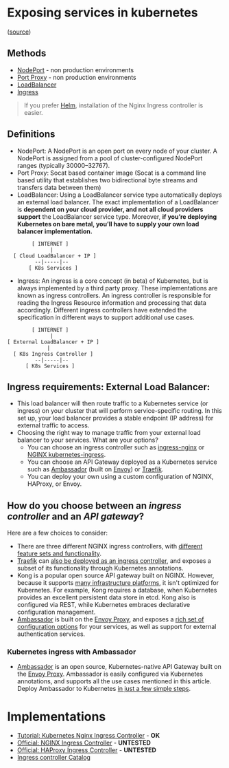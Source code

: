 # Exposing services in kubernetes

([source](https://blog.getambassador.io/kubernetes-ingress-nodeport-load-balancers-and-ingress-controllers-6e29f1c44f2d))

## Methods

* [NodePort](https://kubernetes.io/docs/concepts/services-networking/service/#nodeport) - non production environments
* [Port Proxy](https://git.k8s.io/contrib/for-demos/proxy-to-service) - non production environments
* [LoadBalancer](https://kubernetes.io/docs/concepts/services-networking/service/#loadbalancer)
* [Ingress](https://kubernetes.io/docs/concepts/services-networking/ingress/)

> If you prefer [Helm](https://akomljen.com/package-kubernetes-applications-with-helm/), installation of the Nginx Ingress controller is easier.

## Definitions

* NodePort: A NodePort is an open port on every node of your cluster. A NodePort is assigned from a pool of cluster-configured NodePort ranges (typically 30000–32767).
* Port Proxy: Socat based container image (Socat is a command line based utility that establishes two bidirectional byte streams and transfers data between them)
* LoadBalancer: Using a LoadBalancer service type automatically deploys an external load balancer. The exact implementation of a LoadBalancer is **dependent on your cloud provider, and not all cloud providers support** the LoadBalancer service type. Moreover, **if you’re deploying Kubernetes on bare metal, you’ll have to supply your own load balancer implementation.**

```
        [ INTERNET ]
              |
  [ Cloud LoadBalancer + IP ]
         --|-----|--
       [ K8s Services ]
```

* Ingress: An ingress is a core concept (in beta) of Kubernetes, but is always implemented by a third party proxy. These implementations are known as ingress controllers. An ingress controller is responsible for reading the Ingress Resource information and processing that data accordingly. Different ingress controllers have extended the specification in different ways to support additional use cases.

```
        [ INTERNET ]
              |
[ External LoadBalancer + IP ]
             |
  [ K8s Ingress Controller ]
         --|-----|--
      [ K8s Services ]
```

## Ingress requirements: External Load Balancer:

* This load balancer will then route traffic to a Kubernetes service (or ingress) on your cluster that will perform service-specific routing. In this set up, your load balancer provides a stable endpoint (IP address) for external traffic to access.
* Choosing the right way to manage traffic from your external load balancer to your services. What are your options?
    * You can choose an ingress controller such as [ingress-nginx](https://github.com/kubernetes/ingress-nginx) or [NGINX kubernetes-ingress](https://github.com/nginxinc/kubernetes-ingress/).
    * You can choose an API Gateway deployed as a Kubernetes service such as [Ambassador](https://www.getambassador.io/) (built on [Envoy](https://www.envoyproxy.io/)) or [Traefik](http://traefik.io/).
    * You can deploy your own using a custom configuration of NGINX, HAProxy, or Envoy.

## How do you choose between an *ingress controller* and an *API gateway*?

Here are a few choices to consider:

* There are three different NGINX ingress controllers, with [different feature sets and functionality](https://github.com/nginxinc/kubernetes-ingress/blob/master/docs/nginx-ingress-controllers.md).
* [Traefik](http://traefik.io/) can [also be deployed as an ingress controller](https://docs.traefik.io/configuration/backends/kubernetes/), and exposes a subset of its functionality through Kubernetes annotations.
* Kong is a popular open source API gateway built on NGINX. However, because it supports [many infrastructure platforms](https://konghq.com/install/), it isn't optimized for Kubernetes. For example, Kong requires a database, when Kubernetes provides an excellent persistent data store in etcd. Kong also is configured via REST, while Kubernetes embraces declarative configuration management.
* [Ambassador](https://www.getambassador.io/) is built on the [Envoy Proxy](https://www.envoyproxy.io/), and exposes a [rich set of configuration options](https://www.getambassador.io/reference/mappings) for your services, as well as support for external authentication services.

### Kubernetes ingress with Ambassador

* [Ambassador](https://www.getambassador.io/) is an open source, Kubernetes-native API Gateway built on the [Envoy Proxy](https://www.datawire.io/envoyproxy/). Ambassador is easily configured via Kubernetes annotations, and supports all the use cases mentioned in this article. Deploy Ambassador to Kubernetes [in just a few simple steps](https://www.getambassador.io/user-guide/getting-started).

# Implementations

* [Tutorial: Kubernetes Nginx Ingress Controller](./KubernetesNginxIngressController)  - **OK**
* [Official: NGINX Ingress Controller](./ingress-nginx) - **UNTESTED**
* [Official: HAProxy Ingress Controller](./ingress-haproxy) - **UNTESTED**
* [Ingress controller Catalog](https://github.com/jcmoraisjr/ingress/blob/master/docs/catalog.md)
